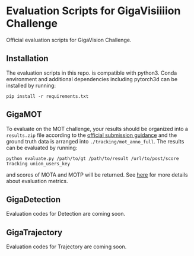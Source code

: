 # Evaluation Scripts for GigaVisiiiion Challenge
Official evaluation scripts for GigaVision Challenge. 

## Installation
The evaluation scripts in this repo. is compatible with python3. Conda environment and additional dependencies including pytorch3d can be installed by running:

`pip install -r requirements.txt`

## GigaMOT
To evaluate on the MOT challenge, your results should be organized into a `results.zip` file according to the [official submission guidance](https://www.gigavision.cn/other/page?page=f6cdadbba43645a2a64d1ccfcccbbba5&anchor=results&from=Tracking) and the ground truth data is arranged into `./tracking/mot_anno_full`. The results can be evaluated by running:

`python evaluate.py /path/to/gt /path/to/result /url/to/post/score Tracking union_users_key`

and scores of MOTA and MOTP will be returned. See [here](https://www.gigavision.cn/other/page?page=f6cdadbba43645a2a64d1ccfcccbbba5&anchor=evaluation&from=Tracking) for more details about evaluation metrics.

## GigaDetection
Evaluation codes for Detection are coming soon.

## GigaTrajectory
Evaluation codes for Trajectory are coming soon.

